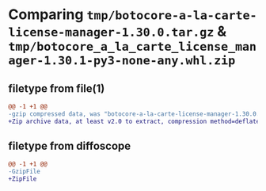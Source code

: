 # Comparing `tmp/botocore-a-la-carte-license-manager-1.30.0.tar.gz` & `tmp/botocore_a_la_carte_license_manager-1.30.1-py3-none-any.whl.zip`

## filetype from file(1)

```diff
@@ -1 +1 @@
-gzip compressed data, was "botocore-a-la-carte-license-manager-1.30.0.tar", last modified: Tue Jul  4 01:44:44 2023, max compression
+Zip archive data, at least v2.0 to extract, compression method=deflate
```

## filetype from diffoscope

```diff
@@ -1 +1 @@
-GzipFile
+ZipFile
```

